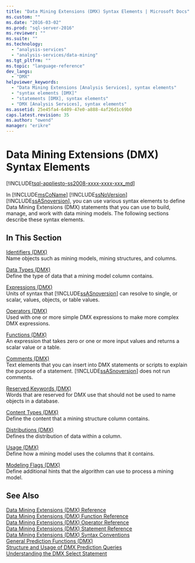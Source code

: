 ```yaml
---
title: "Data Mining Extensions (DMX) Syntax Elements | Microsoft Docs"
ms.custom: ""
ms.date: "2016-03-02"
ms.prod: "sql-server-2016"
ms.reviewer: ""
ms.suite: ""
ms.technology: 
  - "analysis-services"
  - "analysis-services/data-mining"
ms.tgt_pltfrm: ""
ms.topic: "language-reference"
dev_langs: 
  - "DMX"
helpviewer_keywords: 
  - "Data Mining Extensions [Analysis Services], syntax elements"
  - "syntax elements [DMX]"
  - "statements [DMX], syntax elements"
  - "DMX [Analysis Services], syntax elements"
ms.assetid: 25e45fa4-6409-47e0-a888-4af26d1c69b0
caps.latest.revision: 35
ms.author: "owend"
manager: "erikre"
---
```

# Data Mining Extensions (DMX) Syntax Elements
[!INCLUDE[tsql-appliesto-ss2008-xxxx-xxxx-xxx_md](../database-engine/configure/windows/includes/tsql-appliesto-ss2008-xxxx-xxxx-xxx-md.md)]

  In [!INCLUDE[msCoName](../advanced-analytics/r-services/tutorials/includes/msconame-md.md)] [!INCLUDE[ssNoVersion](../advanced-analytics/r-services/includes/ssnoversion-md.md)] [!INCLUDE[ssASnoversion](../analysis-services/includes/ssasnoversion-md.md)], you can use various syntax elements to define Data Mining Extensions (DMX) statements that you can use to build, manage, and work with data mining models. The following sections describe these syntax elements.  
  
## In This Section  
 [Identifiers &#40;DMX&#41;](../dmx/identifiers-dmx.md)  
 Name objects such as mining models, mining structures, and columns.  
  
 [Data Types &#40;DMX&#41;](../dmx/data-types-dmx.md)  
 Define the type of data that a mining model column contains.  
  
 [Expressions &#40;DMX&#41;](../dmx/expressions-dmx.md)  
 Units of syntax that [!INCLUDE[ssASnoversion](../analysis-services/includes/ssasnoversion-md.md)] can resolve to single, or scalar, values, objects, or table values.  
  
 [Operators &#40;DMX&#41;](../dmx/operators-dmx.md)  
 Used with one or more simple DMX expressions to make more complex DMX expressions.  
  
 [Functions &#40;DMX&#41;](../dmx/functions-dmx.md)  
 An expression that takes zero or one or more input values and returns a scalar value or a table.  
  
 [Comments &#40;DMX&#41;](../dmx/comments-dmx.md)  
 Text elements that you can insert into DMX statements or scripts to explain the purpose of a statement. [!INCLUDE[ssASnoversion](../analysis-services/includes/ssasnoversion-md.md)] does not run comments.  
  
 [Reserved Keywords &#40;DMX&#41;](../dmx/reserved-keywords-dmx.md)  
 Words that are reserved for DMX use that should not be used to name objects in a database.  
  
 [Content Types &#40;DMX&#41;](../dmx/content-types-dmx.md)  
 Define the content that a mining structure column contains.  
  
 [Distributions &#40;DMX&#41;](../dmx/distributions-dmx.md)  
 Defines the distribution of data within a column.  
  
 [Usage &#40;DMX&#41;](../dmx/usage-dmx.md)  
 Define how a mining model uses the columns that it contains.  
  
 [Modeling Flags &#40;DMX&#41;](../dmx/modeling-flags-dmx.md)  
 Define additional hints that the algorithm can use to process a mining model.  
  
## See Also  
 [Data Mining Extensions &#40;DMX&#41; Reference](../dmx/data-mining-extensions-dmx-reference.md)   
 [Data Mining Extensions &#40;DMX&#41; Function Reference](../dmx/data-mining-extensions-dmx-function-reference.md)   
 [Data Mining Extensions &#40;DMX&#41; Operator Reference](../dmx/data-mining-extensions-dmx-operator-reference.md)   
 [Data Mining Extensions &#40;DMX&#41; Statement Reference](../dmx/data-mining-extensions-dmx-statements.md)   
 [Data Mining Extensions &#40;DMX&#41; Syntax Conventions](../dmx/data-mining-extensions-dmx-syntax-conventions.md)   
 [General Prediction Functions &#40;DMX&#41;](../dmx/general-prediction-functions-dmx.md)   
 [Structure and Usage of DMX Prediction Queries](../dmx/structure-and-usage-of-dmx-prediction-queries.md)   
 [Understanding the DMX Select Statement](../dmx/understanding-the-dmx-select-statement.md)  
  
  